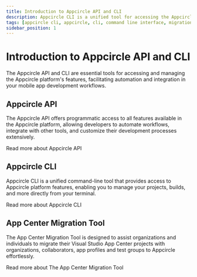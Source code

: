```yaml
---
title: Introduction to Appcircle API and CLI
description: Appcircle CLI is a unified tool for accessing the Appcircle platform features from the command line.
tags: [appcircle cli, appcircle, cli, command line interface, migration tool]
sidebar_position: 1
---
```


# Introduction to Appcircle API and CLI

The Appcircle API and CLI are essential tools for accessing and managing the Appcircle platform's features, facilitating automation and integration in your mobile app development workflows.

## Appcircle API

The Appcircle API offers programmatic access to all features available in the Appcircle platform, allowing developers to automate workflows, integrate with other tools, and customize their development processes extensively.

<ContentRef url="/appcircle-api-and-cli/api-authentication">
Read more about Appcircle API
</ContentRef>

## Appcircle CLI

Appcircle CLI is a unified command-line tool that provides access to Appcircle platform features, enabling you to manage your projects, builds, and more directly from your terminal.

<ContentRef url="/appcircle-api-and-cli/cli-authentication">
Read more about Appcircle CLI
</ContentRef>

## App Center Migration Tool

The App Center Migration Tool is designed to assist organizations and individuals to migrate their Visual Studio App Center projects with organizations, collaborators, app profiles and test groups to Appcircle effortlessly.

<ContentRef url="/appcircle-api-and-cli/appcenter-migration-tool">
Read more about The App Center Migration Tool
</ContentRef>